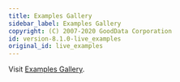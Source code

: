 ```yaml
---
title: Examples Gallery
sidebar_label: Examples Gallery
copyright: (C) 2007-2020 GoodData Corporation
id: version-8.1.0-live_examples
original_id: live_examples
---
```


Visit [Examples Gallery](https://gdui-examples.herokuapp.com/).

<script>window.location = "https://gdui-examples.herokuapp.com/";</script>
